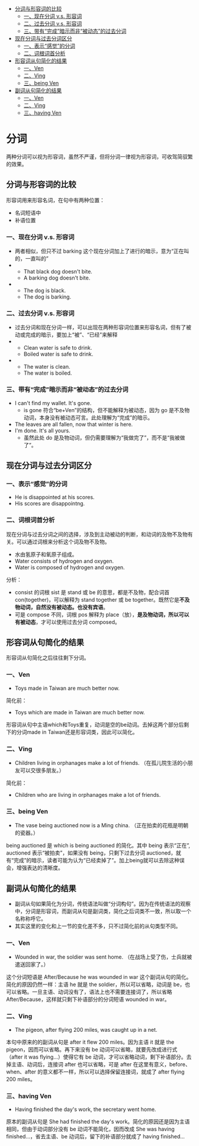 <!-- vscode-markdown-toc -->
* [分词与形容词的比较](#)
	* [一、现在分词 v.s. 形容词](#v.s.)
	* [二、过去分词 v.s. 形容词](#v.s.-1)
	* [三、带有“完成”暗示而非“被动态”的过去分词](#-1)
* [现在分词与过去分词区分](#-1)
	* [一、表示“感觉”的分词](#-1)
	* [二、词根词首分析](#-1)
* [形容词从句简化的结果](#-1)
	* [一、Ven](#Ven)
	* [二、Ving](#Ving)
	* [三、being Ven](#beingVen)
* [副词从句简化的结果](#-1)
	* [一、Ven](#Ven-1)
	* [二、Ving](#Ving-1)
	* [三、having Ven](#havingVen)

<!-- vscode-markdown-toc-config
	numbering=false
	autoSave=true
	/vscode-markdown-toc-config -->
<!-- /vscode-markdown-toc -->

# 分词

两种分词可以视为形容词，虽然不严谨，但将分词一律视为形容词，可收驾简驭繁的效果。

## <a name=''></a>分词与形容词的比较

形容词用来形容名词，在句中有两种位置：
* 名词短语中
* 补语位置

### <a name='v.s.'></a>一、现在分词 v.s. 形容词

* 两者相似，但只不过 barking 这个现在分词加上了进行的暗示，意为“正在叫的，一直叫的”
* 
  * That black dog doesn't bite.
  * A barking dog doesn't bite.
* 
  * The dog is black.
  * The dog is barking.

### <a name='v.s.-1'></a>二、过去分词 v.s. 形容词

* 过去分词和现在分词一样，可以出现在两种形容词位置来形容名词，但有了被动或完成的暗示，要加上“被”、“已经”来解释
* 
  * Clean water is safe to drink.
  * Boiled water is safe to drink.
* 
  * The water is clean.
  * The water is boiled.

### <a name='-1'></a>三、带有“完成”暗示而非“被动态”的过去分词

* I can't find my wallet. It's gone.
  * is gone 符合“be+Ven”的结构，但不能解释为被动态，因为 go 是不及物动词，本身没有被动态可言。此处理解为“完成”的暗示。
* The leaves are all fallen, now that winter is here.
* I'm done. It's all yours.
  * 虽然此处 do 是及物动词，但仍需要理解为“我做完了”，而不是“我被做了”。

## <a name='-1'></a>现在分词与过去分词区分

### <a name='-1'></a>一、表示“感觉”的分词

* He is disappointed at his scores.
* His scores are disappointng.

### <a name='-1'></a>二、词根词首分析

现在分词与过去分词之间的选择，涉及到主动被动的判断，和动词的及物不及物有关。可以通过词根来分析这个词及物不及物。

* 水由氢原子和氧原子组成。
* Water consists of hydrogen and oxygen.
* Water is composed of hydrogen and oxygen.

分析：
* consist 的词根 sist 是 stand 或 be 的意思，都是不及物，配合词首 con(together)，可以解释为 stand together 或 be together。既然它是**不及物动词，自然没有被动态。也没有宾语**。
* 可是 compose 不同，词根 pos 解释为 place（放），**是及物动词，所以可以有被动态**，才可以使用过去分词 composed。

## <a name='-1'></a>形容词从句简化的结果

形容词从句简化之后往往剩下分词。

### <a name='Ven'></a>一、Ven

* Toys made in Taiwan are much better now.

简化前：

* Toys which are made in Taiwan are much better now.

形容词从句中主语which和Toys重复，动词是空的be动词。去掉这两个部分后剩下的分词made in Taiwan还是形容词类，因此可以简化。

### <a name='Ving'></a>二、Ving

* Children living in orphanages make a lot of friends. （在孤儿院生活的小朋友可以交很多朋友。）

简化前：

* Children who are living in orphanages make a lot of friends.

### <a name='beingVen'></a>三、being Ven

* The vase being auctioned now is a Ming china. （正在拍卖的花瓶是明朝的瓷器。）

being auctioned 是 which is being auctioned 的简化。其中 being 表示“正在”, auctioned 表示“被拍卖”，如果没有 being，只剩下过去分词 auctioned，就有“完成”的暗示，读者可能为认为“已经卖掉了”。加上being就可以去除这种误会，增强表达的清晰度。

## <a name='-1'></a>副词从句简化的结果

* 副词从句如果简化为分词，传统语法叫做“分词构句”。因为在传统语法的观察中，分词是形容词，而副词从句是副词类，简化之后词类不一致，所以取一个名称称呼它。
* 其实这里的变化和上一节的变化差不多，只不过简化前的从句类型不同。

### <a name='Ven-1'></a>一、Ven

* Wounded in war, the soldier was sent home. （在战场上受了伤，士兵就被遣送回家了。）

这个分词短语是 After/Because he was wounded in war 这个副词从句的简化。简化的原因仍然一样：主语 he 就是 the soldier，所以可以省略，动词是 be，也可以省略。一旦主语、动词没有了，语法上也不需要连接词了，所以省略 After/Because，这样就只剩下补语部分的分词短语 wounded in war。

### <a name='Ving-1'></a>二、Ving

* The pigeon, after flying 200 miles, was caught up in a net.

本句中原来的的副词从句是 after it flew 200 miles。因为主语 it 就是 the pigeon，因而可以省略。再下来没有 be 动词可以省略，就要先改成进行式（after it was flying...）使得它有 be 动词，才可以省略动词，剩下补语部分。去掉主语、动词后，连接词 after 也可以省略，可是 after 在这里有意义，before、when、after 的意义都不一样，所以可以选择保留连接词，就成了 after flying 200 miles。

### <a name='havingVen'></a>三、having Ven

* Having finished the day's work, the secretary went home.

原本的副词从句是 She had finished the day's work。简化的原因还是因为主语相同，但由于动词部分没有 be 动词不能简化，因而改成 She was having finished...，省去主语、be 动词后，留下的补语部分就成了 having finished...
